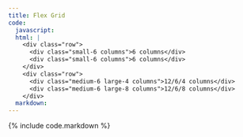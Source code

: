 ```yaml
---
title: Flex Grid
code:
  javascript:
  html: |
    <div class="row">
      <div class="small-6 columns">6 columns</div>
      <div class="small-6 columns">6 columns</div>
    </div>
    <div class="row">
      <div class="medium-6 large-4 columns">12/6/4 columns</div>
      <div class="medium-6 large-8 columns">12/6/8 columns</div>
    </div>
  markdown:
---
```

{% include code.markdown %}
